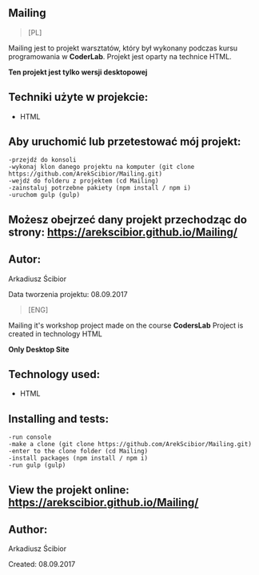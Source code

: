 ## Mailing

> [PL]

Mailing jest to projekt warsztatów, który był wykonany podczas kursu programowania w **CoderLab**.
Projekt jest oparty na technice HTML.

**Ten projekt jest tylko wersji desktopowej**



## Techniki użyte w projekcie:
- HTML

## Aby uruchomić lub przetestować mój projekt:

```
-przejdź do konsoli
-wykonaj klon danego projektu na komputer (git clone https://github.com/ArekScibior/Mailing.git)
-wejdź do folderu z projektem (cd Mailing)
-zainstaluj potrzebne pakiety (npm install / npm i)
-uruchom gulp (gulp)
```

## Możesz obejrzeć dany projekt przechodząc do strony: https://arekscibior.github.io/Mailing/


## Autor:
Arkadiusz Ścibior

Data tworzenia projektu: 08.09.2017





> [ENG]

Mailing it's workshop project made on the course **CodersLab**
Project is created in technology HTML

**Only Desktop Site**

## Technology used:
- HTML

## Installing and tests:

```
-run console
-make a clone (git clone https://github.com/ArekScibior/Mailing.git)
-enter to the clone folder (cd Mailing)
-install packages (npm install / npm i)
-run gulp (gulp)
```


## View the projekt online: https://arekscibior.github.io/Mailing/


## Author:
Arkadiusz Ścibior

Created: 08.09.2017

